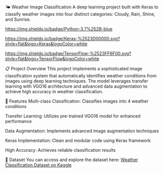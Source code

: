 🌤️ Weather Image Classification
A deep learning project built with Keras to classify weather images into four distinct categories: Cloudy, Rain, Shine, and Sunrise.

https://img.shields.io/badge/Python-3.7%252B-blue

https://img.shields.io/badge/Keras-%2523D00000.svg?style=flat&logo=Keras&logoColor=white

https://img.shields.io/badge/TensorFlow-%2523FF6F00.svg?style=flat&logo=TensorFlow&logoColor=white

📋 Project Overview
This project implements a sophisticated image classification system that automatically identifies weather conditions from images using deep learning techniques. The model leverages transfer learning with VGG16 architecture and advanced data augmentation to achieve high accuracy in weather classification.

🎯 Features
Multi-class Classification: Classifies images into 4 weather conditions

Transfer Learning: Utilizes pre-trained VGG16 model for enhanced performance

Data Augmentation: Implements advanced image augmentation techniques

Keras Implementation: Clean and modular code using Keras framework

High Accuracy: Achieves reliable classification results

📁 Dataset
You can access and explore the dataset here:
[Weather Classification Dataset on Kaggle](https://www.kaggle.com/datasets/lethanhnghia/wheather-classfication/data)
